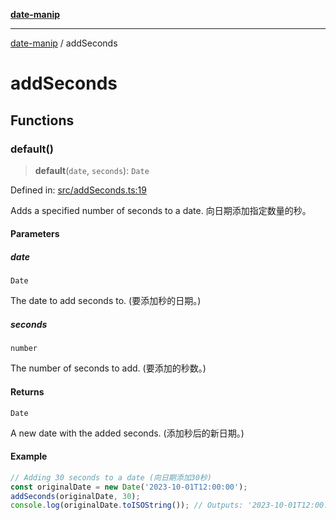 [**date-manip**](index.md)

***

[date-manip](modules.md) / addSeconds

# addSeconds

## Functions

### default()

> **default**(`date`, `seconds`): `Date`

Defined in: [src/addSeconds.ts:19](https://github.com/fengxinming/date-manip/blob/8fccf261c90ecd05d2eaf7f8c5a47a123e2bb753/src/addSeconds.ts#L19)

Adds a specified number of seconds to a date.
向日期添加指定数量的秒。

#### Parameters

##### date

`Date`

The date to add seconds to. (要添加秒的日期。)

##### seconds

`number`

The number of seconds to add. (要添加的秒数。)

#### Returns

`Date`

A new date with the added seconds. (添加秒后的新日期。)

#### Example

```ts
// Adding 30 seconds to a date (向日期添加30秒)
const originalDate = new Date('2023-10-01T12:00:00');
addSeconds(originalDate, 30);
console.log(originalDate.toISOString()); // Outputs: '2023-10-01T12:00:30.000Z' (输出: '2023-10-01T12:00:30.000Z')
```
